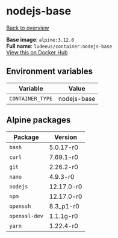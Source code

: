 # nodejs-base

[Back to overview](../index.md)

**Base image**: `alpine:3.12.0`  
**Full name**: `ludeeus/container:nodejs-base`  
[View this on Docker Hub](https://hub.docker.com/r/ludeeus/container/tags?page=1&name=nodejs-base)

## Environment variables

Variable | Value 
-- | --
`CONTAINER_TYPE` | nodejs-base

## Alpine packages

Package | Version 
-- | --
`bash` | 5.0.17-r0
`curl` | 7.69.1-r0
`git` | 2.26.2-r0
`nano` | 4.9.3-r0
`nodejs` | 12.17.0-r0
`npm` | 12.17.0-r0
`openssh` | 8.3_p1-r0
`openssl-dev` | 1.1.1g-r0
`yarn` | 1.22.4-r0

